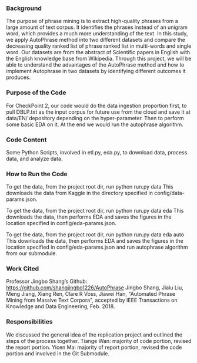 ### Background

The purpose of phrase mining is to extract high-quality phrases from a large amount of text corpus. It identifies the phrases instead of an unigram word, which provides a much more understanding of the text.  In this study, we apply AutoPhrase method into two different datasets and compare the decreasing quality ranked list of phrase ranked list in multi-words and single word. Our datasets are from the abstract of Scientific papers in English with the English knowledge base from Wikipedia. Through this project, we will be able to understand the advantages of the AutoPhrase method and how to implement Autophrase in two datasets by identifying different outcomes it produces. 

### Purpose of the Code

For CheckPoint 2, our code would do the data ingestion proportion first, to pull DBLP.txt as the input corpus for future use from the cloud and save it at data/EN/ depository depending on the hyper-parameter. Then to perform some basic EDA on it. At the end we would run the autophrase algorithm.

### Code Content
Some Python Scripts, involved in etl.py, eda.py, to download data, process data, and analyze data.


	
### How to Run the Code

To get the data, from the project root dir, run python run.py data
This downloads the data from Kaggle in the directory specified in config/data-params.json.

To get the data, from the project root dir, run python run.py data eda
This downloads the data, then performs EDA and saves the figures in the location specified in config/eda-params.json.

To get the data, from the project root dir, run python run.py data eda auto
This downloads the data, then performs EDA and saves the figures in the location specified in config/eda-params.json and run autophrase algorithm from our submodule.




### Work Cited

Professor Jingbo Shang’s Github: https://github.com/shangjingbo1226/AutoPhrase
Jingbo Shang, Jialu Liu, Meng Jiang, Xiang Ren, Clare R Voss, Jiawei Han, "Automated Phrase Mining from Massive Text Corpora", accepted by IEEE Transactions on Knowledge and Data Engineering, Feb. 2018.

### Responsibilities
We discussed the general idea of the replication project and outlined the steps of the process together.
Tiange Wan: majority of code portion, revised the report portion.
Yicen Ma: majority of report portion, revised the code portion and involved in the Git Submodule.





